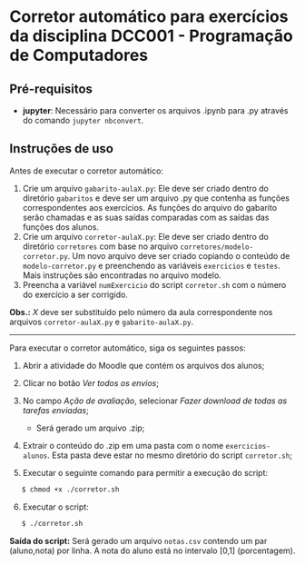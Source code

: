 # Corretor automático para exercícios da disciplina DCC001 - Programação de Computadores

## Pré-requisitos
- **jupyter**: Necessário para converter os arquivos .ipynb para .py através do comando `jupyter nbconvert`.

## Instruções de uso
Antes de executar o corretor automático:

1. Crie um arquivo `gabarito-aulaX.py`: Ele deve ser criado dentro do diretório `gabaritos` e deve ser um arquivo .py que contenha as funções correspondentes aos exercícios. As funções do arquivo do gabarito serão chamadas e as suas saídas comparadas com as saídas das funções dos alunos.
2. Crie um arquivo `corretor-aulaX.py`: Ele deve ser criado dentro do diretório `corretores` com base no arquivo `corretores/modelo-corretor.py`. Um novo arquivo deve ser criado copiando o conteúdo de `modelo-corretor.py` e preenchendo as variáveis `exercicios` e `testes`. Mais instruções são encontradas no arquivo modelo.
3. Preencha a variável `numExercicio` do script `corretor.sh` com o número do exercício a ser corrigido.

**Obs.:** *X* deve ser substituído pelo número da aula correspondente nos arquivos `corretor-aulaX.py` e `gabarito-aulaX.py`.

---
Para executar o corretor automático, siga os seguintes passos:

1. Abrir a atividade do Moodle que contém os arquivos dos alunos;
2. Clicar no botão *Ver todos os envios*;
3. No campo *Ação de avaliação*, selecionar *Fazer download de todas as tarefas enviadas*;

   - Será gerado um arquivo .zip;

4. Extrair o conteúdo do .zip em uma pasta com o nome `exercicios-alunos`. Esta pasta deve estar no mesmo diretório do script `corretor.sh`;
5. Executar o seguinte comando para permitir a execução do script:
```bash
   $ chmod +x ./corretor.sh
```
6. Executar o script:
```bash
   $ ./corretor.sh
```

   **Saída do script:** Será gerado um arquivo `notas.csv` contendo um par (aluno,nota) por linha. A nota do aluno está no intervalo [0,1] (porcentagem).
